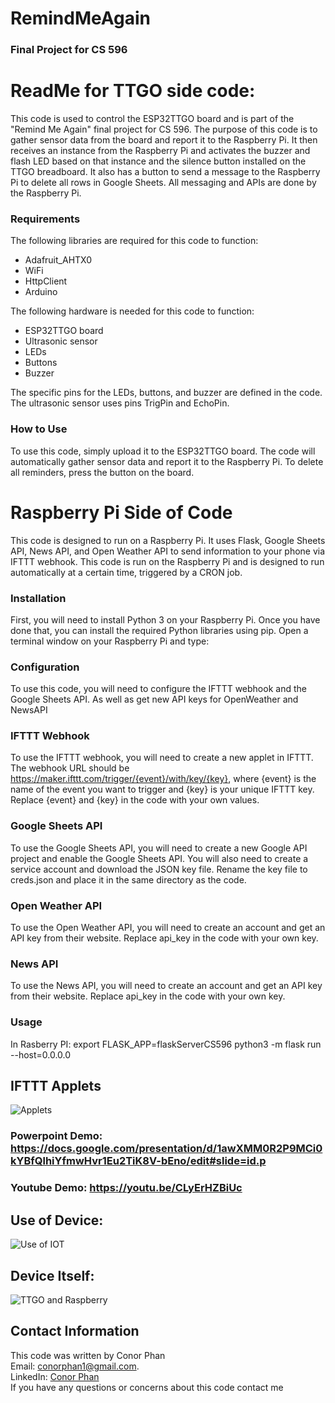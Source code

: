# RemindMeAgain
### Final Project for CS 596

# ReadMe for TTGO side code:

This code is used to control the ESP32TTGO board and is part of the "Remind Me Again" final project for CS 596. The purpose of this code is to gather sensor data from the board and report it to the Raspberry Pi. It then receives an instance from the Raspberry Pi and activates the buzzer and flash LED based on that instance and the silence button installed on the TTGO breadboard. It also has a button to send a message to the Raspberry Pi to delete all rows in Google Sheets. All messaging and APIs are done by the Raspberry Pi.

### Requirements
The following libraries are required for this code to function:

- Adafruit_AHTX0
- WiFi
- HttpClient
- Arduino

The following hardware is needed for this code to function:

- ESP32TTGO board
- Ultrasonic sensor
- LEDs
- Buttons
- Buzzer

The specific pins for the LEDs, buttons, and buzzer are defined in the code. The ultrasonic sensor uses pins TrigPin and EchoPin.

### How to Use
To use this code, simply upload it to the ESP32TTGO board. The code will automatically gather sensor data and report it to the Raspberry Pi. To delete all reminders, press the button on the board.


# Raspberry Pi Side of Code
This code is designed to run on a Raspberry Pi. It uses Flask, Google Sheets API, News API, and Open Weather API to send information to your phone via IFTTT webhook. This code is run on the Raspberry Pi and is designed to run automatically at a certain time, triggered by a CRON job.

### Installation
First, you will need to install Python 3 on your Raspberry Pi. Once you have done that, you can install the required Python libraries using pip. Open a terminal window on your Raspberry Pi and type:

### Configuration
To use this code, you will need to configure the IFTTT webhook and the Google Sheets API.
As well as get new API keys for OpenWeather and NewsAPI

### IFTTT Webhook
To use the IFTTT webhook, you will need to create a new applet in IFTTT. The webhook URL should be https://maker.ifttt.com/trigger/{event}/with/key/{key}, where {event} is the name of the event you want to trigger and {key} is your unique IFTTT key. Replace {event} and {key} in the code with your own values.

### Google Sheets API
To use the Google Sheets API, you will need to create a new Google API project and enable the Google Sheets API. You will also need to create a service account and download the JSON key file. Rename the key file to creds.json and place it in the same directory as the code.

### Open Weather API
To use the Open Weather API, you will need to create an account and get an API key from their website. Replace api_key in the code with your own key.

### News API
To use the News API, you will need to create an account and get an API key from their website. Replace api_key in the code with your own key.

### Usage
In Rasberry PI:
  export FLASK_APP=flaskServerCS596
  python3 -m flask run --host=0.0.0.0

## IFTTT Applets 
![Applets](https://user-images.githubusercontent.com/81449923/236390543-d08905b1-5823-4a21-888e-34f1cf3735fe.png)



### Powerpoint Demo: https://docs.google.com/presentation/d/1awXMM0R2P9MCi0kYBfQlhiYfmwHvr1Eu2TiK8V-bEno/edit#slide=id.p

### Youtube Demo: https://youtu.be/CLyErHZBiUc

## Use of Device:
![Use of IOT](https://user-images.githubusercontent.com/81449923/236358791-ec2af00b-8d2f-47a8-a857-468c41db02a3.PNG)

## Device Itself:
![TTGO and Raspberry](https://user-images.githubusercontent.com/81449923/236358821-1d7de8ad-7fa0-4521-a222-2f87e4e25852.JPG)

## Contact Information
This code was written by Conor Phan <br />
Email: conorphan1@gmail.com. <br />
LinkedIn: [Conor Phan](https://www.linkedin.com/in/conor-phan/) <br />
If you have any questions or concerns about this code contact me <br />




